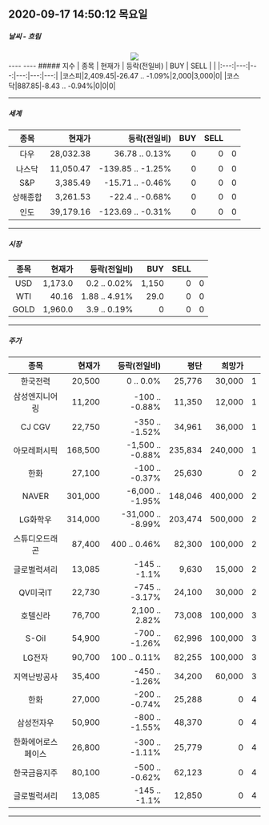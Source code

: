 ##  2020-09-17 14:50:12   목요일 
##### 날씨   -   흐림
<center><img src="../img/naver_weather_week.png"></center>
----
----
##### 지수
| 종목 | 현재가 | 등락(전일비) | BUY | SELL |   |
|:---:|---:|---:|---:|---:|---:|
|코스피|2,409.45|-26.47 .. -1.09%|2,000|3,000|0|
|코스닥|887.85|-8.43 .. -0.94%|0|0|0|

----
##### 세계
| 종목 | 현재가 | 등락(전일비) | BUY | SELL |   |
|:---:|---:|---:|---:|---:|---:|
|다우|28,032.38|36.78 .. 0.13%|0|0|0|
|나스닥|11,050.47|-139.85 .. -1.25%|0|0|0|
|S&P|3,385.49|-15.71 .. -0.46%|0|0|0|
|상해종합|3,261.53|-22.4 .. -0.68%|0|0|0|
|인도|39,179.16|-123.69 .. -0.31%|0|0|0|

----
##### 시장
| 종목 | 현재가 | 등락(전일비) | BUY | SELL |   |
|:---:|---:|---:|---:|---:|---:|
|USD|1,173.0|0.2 .. 0.02%|1,150|0|0|
|WTI|40.16|1.88 .. 4.91%|29.0|0|0|
|GOLD|1,960.0|3.9 .. 0.19%|0|0|0|

----
##### 주가
| 종목 | 현재가 | 등락(전일비) | 평단 | 희망가 | |
|:---:|---:|---:|---:|---:|---:|
|한국전력|20,500|0 .. 0.0%|25,776|30,000|1|
|삼성엔지니어링|11,200|-100 .. -0.88%|11,350|12,000|1|
|CJ CGV|22,750|-350 .. -1.52%|34,961|36,000|1|
|아모레퍼시픽|168,500|-1,500 .. -0.88%|235,834|240,000|1|
|한화|27,100|-100 .. -0.37%|25,630|0|2|
|NAVER|301,000|-6,000 .. -1.95%|148,046|400,000|2|
|LG화학우|314,000|-31,000 .. -8.99%|203,474|500,000|2|
|스튜디오드래곤|87,400|400 .. 0.46%|82,300|100,000|2|
|글로벌럭셔리|13,085|-145 .. -1.1%|9,630|15,000|2|
|QV미국IT|22,730|-745 .. -3.17%|24,100|30,000|2|
|호텔신라|76,700|2,100 .. 2.82%|73,008|100,000|3|
|S-Oil|54,900|-700 .. -1.26%|62,996|100,000|3|
|LG전자|90,700|100 .. 0.11%|82,255|100,000|3|
|지역난방공사|35,400|-450 .. -1.26%|34,200|60,000|3|
|한화|27,000|-200 .. -0.74%|25,288|0|4|
|삼성전자우|50,900|-800 .. -1.55%|48,370|0|4|
|한화에어로스페이스|26,800|-300 .. -1.11%|25,779|0|4|
|한국금융지주|80,100|-500 .. -0.62%|62,123|0|4|
|글로벌럭셔리|13,085|-145 .. -1.1%|12,850|0|4|

----
